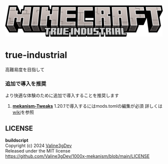 ![titleimage](images/minecraft_title.png)
# true-industrial
高難易度を目指して  
### 追加で導入を推奨  
より快適な体験のために追加で導入することを推奨します  
 1. [**mekanism-Tweaks**](https://www.curseforge.com/minecraft/mc-mods/mekanism-tweaks) 1.20.1で導入するにはmods.tomlの編集が必須 詳しくは[wiki](https://true-industrial.gitbook.io/true-industrial-docs)を参照
## LICENSE  
**buildscript**  
Copyright (c) 2024 [Valine3gDev](https://github.com/Valine3gDev)  
Released under the MIT license   
https://github.com/Valine3gDev/1000x-mekanism/blob/main/LICENSE
